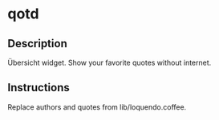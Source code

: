 # qotd

## Description 

Übersicht widget. Show your favorite quotes without internet.

## Instructions

Replace authors and quotes from lib/loquendo.coffee.
